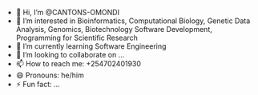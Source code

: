 - 👋 Hi, I’m @CANTONS-OMONDI
- 👀 I’m interested in Bioinformatics, Computational Biology, Genetic Data Analysis, Genomics, Biotechnology Software Development, Programming for Scientific Research
- 🌱 I’m currently learning Software Engineering
- 💞️ I’m looking to collaborate on ...
- 📫 How to reach me: +254702401930
- 😄 Pronouns: he/him
- ⚡ Fun fact: ...

<!---
CANTONS-OMONDI/CANTONS-OMONDI is a ✨ special ✨ repository because its `README.md` (this file) appears on your GitHub profile.
You can click the Preview link to take a look at your changes.
--->

